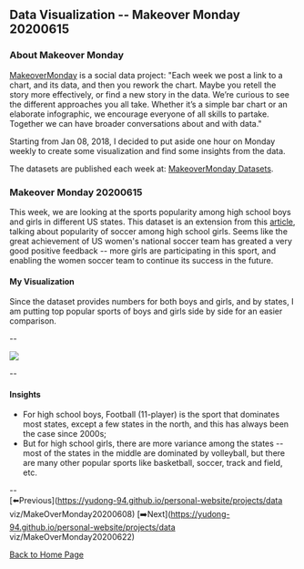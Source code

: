 <head>
  <!-- Global site tag (gtag.js) - Google Analytics -->
<script async src="https://www.googletagmanager.com/gtag/js?id=UA-112502179-1"></script>
<script>
  window.dataLayer = window.dataLayer || [];
  function gtag(){dataLayer.push(arguments);}
  gtag('js', new Date());

  gtag('config', 'UA-112502179-1');
</script>
</head>


## Data Visualization -- Makeover Monday 20200615

### About Makeover Monday

[MakeoverMonday](http://www.makeovermonday.co.uk/) is a social data project:
"Each week we post a link to a chart, and its data, and then you rework the chart.
Maybe you retell the story more effectively, or find a new story in the data.
We’re curious to see the different approaches you all take. Whether it’s a simple bar chart or an elaborate infographic, we encourage everyone of all skills to partake.
Together we can have broader conversations about and with data."

Starting from Jan 08, 2018, I decided to put aside one hour on Monday weekly to create some visualization and find some insights from the data.

The datasets are published each week at: [MakeoverMonday Datasets](http://www.makeovermonday.co.uk/data/).

### Makeover Monday 20200615

This week, we are looking at the sports popularity among high school boys and girls in different US states. This dataset is an extension from this [article](https://fivethirtyeight.com/features/why-is-the-u-s-so-good-at-womens-soccer/), talking about popularity of soccer among high school girls. Seems like the great achievement of US women's national soccer team has greated a very good positive feedback -- more girls are participating in this sport, and enabling the women soccer team to continue its success in the future.  

#### My Visualization

Since the dataset provides numbers for both boys and girls, and by states, I am putting top popular sports of boys and girls side by side for an easier comparison.  

--  

<div class='tableauPlaceholder' id='viz1592273595659' style='position: relative'>
<noscript><a href='#'>
  <img alt=' ' src='https:&#47;&#47;public.tableau.com&#47;static&#47;images&#47;Ma&#47;MakeOverMonday2020615MostPopularSportsAmongUSHighschool&#47;MostPopularSportsAmongHighschoolers&#47;1_rss.png' style='border: none' />
</a></noscript>
<object class='tableauViz'  style='display:none;'>
  <param name='host_url' value='https%3A%2F%2Fpublic.tableau.com%2F' />
  <param name='embed_code_version' value='3' /> 
  <param name='site_root' value='' />
  <param name='name' value='MakeOverMonday2020615MostPopularSportsAmongUSHighschool&#47;MostPopularSportsAmongHighschoolers' />
  <param name='tabs' value='no' />
  <param name='toolbar' value='yes' />
  <param name='static_image' value='https:&#47;&#47;public.tableau.com&#47;static&#47;images&#47;Ma&#47;MakeOverMonday2020615MostPopularSportsAmongUSHighschool&#47;MostPopularSportsAmongHighschoolers&#47;1.png' />
  <param name='animate_transition' value='yes' />
  <param name='display_static_image' value='yes' />
  <param name='display_spinner' value='yes' />
  <param name='display_overlay' value='yes' />
  <param name='display_count' value='yes' />
</object></div>            
<script type='text/javascript'>       
  var divElement = document.getElementById('viz1592273595659');    
  var vizElement = divElement.getElementsByTagName('object')[0];        
  if ( divElement.offsetWidth > 800 ) { vizElement.style.width='800px';vizElement.style.height='627px';} else if ( divElement.offsetWidth > 500 ) { vizElement.style.width='800px';vizElement.style.height='627px';} else { vizElement.style.width='100%';vizElement.style.height='1077px';}      
  var scriptElement = document.createElement('script');                
  scriptElement.src = 'https://public.tableau.com/javascripts/api/viz_v1.js';   
  vizElement.parentNode.insertBefore(scriptElement, vizElement);             
</script>
  
  
--  

#### Insights
* For high school boys, Football (11-player) is the sport that dominates most states, except a few states in the north, and this has always been the case since 2000s;  
* But for high school girls, there are more variance among the states -- most of the states in the middle are dominated by volleyball, but there are many other popular sports like basketball, soccer, track and field, etc.  

--  
[⬅️Previous](https://yudong-94.github.io/personal-website/projects/data viz/MakeOverMonday20200608)  [➡️Next](https://yudong-94.github.io/personal-website/projects/data viz/MakeOverMonday20200622)  
  
[Back to Home Page](https://yudong-94.github.io/personal-website/)
